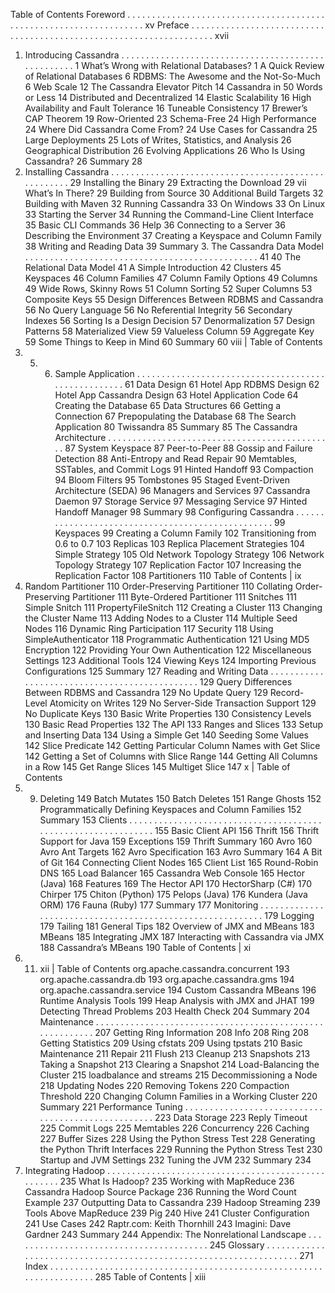 Table of Contents
Foreword . . . . . . . . . . . . . . . . . . . . . . . . . . . . . . . . . . . . . . . . . . . . . . . . . . . . . . . . . . . . . . . . . . . xv
Preface . . . . . . . . . . . . . . . . . . . . . . . . . . . . . . . . . . . . . . . . . . . . . . . . . . . . . . . . . . . . . . . . . . . . xvii
1. Introducing Cassandra . . . . . . . . . . . . . . . . . . . . . . . . . . . . . . . . . . . . . . . . . . . . . . . . . . . 1
What’s Wrong with Relational Databases? 1
A Quick Review of Relational Databases 6
RDBMS: The Awesome and the Not-So-Much 6
Web Scale 12
The Cassandra Elevator Pitch 14
Cassandra in 50 Words or Less 14
Distributed and Decentralized 14
Elastic Scalability 16
High Availability and Fault Tolerance 16
Tuneable Consistency 17
Brewer’s CAP Theorem 19
Row-Oriented 23
Schema-Free 24
High Performance 24
Where Did Cassandra Come From? 24
Use Cases for Cassandra 25
Large Deployments 25
Lots of Writes, Statistics, and Analysis 26
Geographical Distribution 26
Evolving Applications 26
Who Is Using Cassandra? 26
Summary 28
2. Installing Cassandra . . . . . . . . . . . . . . . . . . . . . . . . . . . . . . . . . . . . . . . . . . . . . . . . . . . . 29
Installing the Binary 29
Extracting the Download 29
vii
What’s In There? 29
Building from Source 30
Additional Build Targets 32
Building with Maven 32
Running Cassandra 33
On Windows 33
On Linux 33
Starting the Server 34
Running the Command-Line Client Interface 35
Basic CLI Commands 36
Help 36
Connecting to a Server 36
Describing the Environment 37
Creating a Keyspace and Column Family 38
Writing and Reading Data 39
Summary 3. The Cassandra Data Model . . . . . . . . . . . . . . . . . . . . . . . . . . . . . . . . . . . . . . . . . . . . . . . 41
40
The Relational Data Model 41
A Simple Introduction 42
Clusters 45
Keyspaces 46
Column Families 47
Column Family Options 49
Columns 49
Wide Rows, Skinny Rows 51
Column Sorting 52
Super Columns 53
Composite Keys 55
Design Differences Between RDBMS and Cassandra 56
No Query Language 56
No Referential Integrity 56
Secondary Indexes 56
Sorting Is a Design Decision 57
Denormalization 57
Design Patterns 58
Materialized View 59
Valueless Column 59
Aggregate Key 59
Some Things to Keep in Mind 60
Summary 60
viii | Table of Contents
4. 5. 6. Sample Application . . . . . . . . . . . . . . . . . . . . . . . . . . . . . . . . . . . . . . . . . . . . . . . . . . . . 61
Data Design 61
Hotel App RDBMS Design 62
Hotel App Cassandra Design 63
Hotel Application Code 64
Creating the Database 65
Data Structures 66
Getting a Connection 67
Prepopulating the Database 68
The Search Application 80
Twissandra 85
Summary 85
The Cassandra Architecture . . . . . . . . . . . . . . . . . . . . . . . . . . . . . . . . . . . . . . . . . . . . . . 87
System Keyspace 87
Peer-to-Peer 88
Gossip and Failure Detection 88
Anti-Entropy and Read Repair 90
Memtables, SSTables, and Commit Logs 91
Hinted Handoff 93
Compaction 94
Bloom Filters 95
Tombstones 95
Staged Event-Driven Architecture (SEDA) 96
Managers and Services 97
Cassandra Daemon 97
Storage Service 97
Messaging Service 97
Hinted Handoff Manager 98
Summary 98
Configuring Cassandra . . . . . . . . . . . . . . . . . . . . . . . . . . . . . . . . . . . . . . . . . . . . . . . . . . 99
Keyspaces 99
Creating a Column Family 102
Transitioning from 0.6 to 0.7 103
Replicas 103
Replica Placement Strategies 104
Simple Strategy 105
Old Network Topology Strategy 106
Network Topology Strategy 107
Replication Factor 107
Increasing the Replication Factor 108
Partitioners 110
Table of Contents | ix
7. Random Partitioner 110
Order-Preserving Partitioner 110
Collating Order-Preserving Partitioner 111
Byte-Ordered Partitioner 111
Snitches 111
Simple Snitch 111
PropertyFileSnitch 112
Creating a Cluster 113
Changing the Cluster Name 113
Adding Nodes to a Cluster 114
Multiple Seed Nodes 116
Dynamic Ring Participation 117
Security 118
Using SimpleAuthenticator 118
Programmatic Authentication 121
Using MD5 Encryption 122
Providing Your Own Authentication 122
Miscellaneous Settings 123
Additional Tools 124
Viewing Keys 124
Importing Previous Configurations 125
Summary 127
Reading and Writing Data . . . . . . . . . . . . . . . . . . . . . . . . . . . . . . . . . . . . . . . . . . . . . . 129
Query Differences Between RDBMS and Cassandra 129
No Update Query 129
Record-Level Atomicity on Writes 129
No Server-Side Transaction Support 129
No Duplicate Keys 130
Basic Write Properties 130
Consistency Levels 130
Basic Read Properties 132
The API 133
Ranges and Slices 133
Setup and Inserting Data 134
Using a Simple Get 140
Seeding Some Values 142
Slice Predicate 142
Getting Particular Column Names with Get Slice 142
Getting a Set of Columns with Slice Range 144
Getting All Columns in a Row 145
Get Range Slices 145
Multiget Slice 147
x | Table of Contents
8. 9. Deleting 149
Batch Mutates 150
Batch Deletes 151
Range Ghosts 152
Programmatically Defining Keyspaces and Column Families 152
Summary 153
Clients . . . . . . . . . . . . . . . . . . . . . . . . . . . . . . . . . . . . . . . . . . . . . . . . . . . . . . . . . . . . . . 155
Basic Client API 156
Thrift 156
Thrift Support for Java 159
Exceptions 159
Thrift Summary 160
Avro 160
Avro Ant Targets 162
Avro Specification 163
Avro Summary 164
A Bit of Git 164
Connecting Client Nodes 165
Client List 165
Round-Robin DNS 165
Load Balancer 165
Cassandra Web Console 165
Hector (Java) 168
Features 169
The Hector API 170
HectorSharp (C#) 170
Chirper 175
Chiton (Python) 175
Pelops (Java) 176
Kundera (Java ORM) 176
Fauna (Ruby) 177
Summary 177
Monitoring . . . . . . . . . . . . . . . . . . . . . . . . . . . . . . . . . . . . . . . . . . . . . . . . . . . . . . . . . . 179
Logging 179
Tailing 181
General Tips 182
Overview of JMX and MBeans 183
MBeans 185
Integrating JMX 187
Interacting with Cassandra via JMX 188
Cassandra’s MBeans 190
Table of Contents | xi
10. 11. xii | Table of Contents
org.apache.cassandra.concurrent 193
org.apache.cassandra.db 193
org.apache.cassandra.gms 194
org.apache.cassandra.service 194
Custom Cassandra MBeans 196
Runtime Analysis Tools 199
Heap Analysis with JMX and JHAT 199
Detecting Thread Problems 203
Health Check 204
Summary 204
Maintenance . . . . . . . . . . . . . . . . . . . . . . . . . . . . . . . . . . . . . . . . . . . . . . . . . . . . . . . . . 207
Getting Ring Information 208
Info 208
Ring 208
Getting Statistics 209
Using cfstats 209
Using tpstats 210
Basic Maintenance 211
Repair 211
Flush 213
Cleanup 213
Snapshots 213
Taking a Snapshot 213
Clearing a Snapshot 214
Load-Balancing the Cluster 215
loadbalance and streams 215
Decommissioning a Node 218
Updating Nodes 220
Removing Tokens 220
Compaction Threshold 220
Changing Column Families in a Working Cluster 220
Summary 221
Performance Tuning . . . . . . . . . . . . . . . . . . . . . . . . . . . . . . . . . . . . . . . . . . . . . . . . . . . 223
Data Storage 223
Reply Timeout 225
Commit Logs 225
Memtables 226
Concurrency 226
Caching 227
Buffer Sizes 228
Using the Python Stress Test 228
Generating the Python Thrift Interfaces 229
Running the Python Stress Test 230
Startup and JVM Settings 232
Tuning the JVM 232
Summary 234
12. Integrating Hadoop . . . . . . . . . . . . . . . . . . . . . . . . . . . . . . . . . . . . . . . . . . . . . . . . . . . 235
What Is Hadoop? 235
Working with MapReduce 236
Cassandra Hadoop Source Package 236
Running the Word Count Example 237
Outputting Data to Cassandra 239
Hadoop Streaming 239
Tools Above MapReduce 239
Pig 240
Hive 241
Cluster Configuration 241
Use Cases 242
Raptr.com: Keith Thornhill 243
Imagini: Dave Gardner 243
Summary 244
Appendix: The Nonrelational Landscape . . . . . . . . . . . . . . . . . . . . . . . . . . . . . . . . . . . . . . . . 245
Glossary . . . . . . . . . . . . . . . . . . . . . . . . . . . . . . . . . . . . . . . . . . . . . . . . . . . . . . . . . . . . . . . . . . . 271
Index . . . . . . . . . . . . . . . . . . . . . . . . . . . . . . . . . . . . . . . . . . . . . . . . . . . . . . . . . . . . . . . . . . . . . 285
Table of Contents | xiii